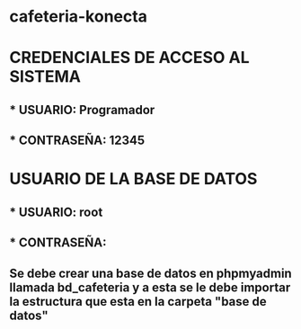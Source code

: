 # cafeteria-konecta

# CREDENCIALES DE ACCESO AL SISTEMA

## * USUARIO: Programador
## * CONTRASEÑA: 12345

# USUARIO DE LA BASE DE DATOS

## * USUARIO: root
## * CONTRASEÑA: 

## Se debe crear una base de datos en phpmyadmin llamada bd_cafeteria y a esta se le debe importar la estructura que esta en la carpeta "base de datos"
